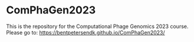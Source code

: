 # ComPhaGen2023


This is the repository for the Computational Phage Genomics 2023 course.
Please go to: https://bentpetersendk.github.io/ComPhaGen2023/

